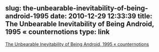 slug: the-unbearable-inevitability-of-being-android-1995
date: 2010-12-29 12:33:39
title: The Unbearable Inevitability of Being Android, 1995 « counternotions
type: link
---

[The Unbearable Inevitability of Being Android, 1995 « counternotions](http://counternotions.com/2010/12/28/the-unbearable-inevitability-of-being-android-1995/)
